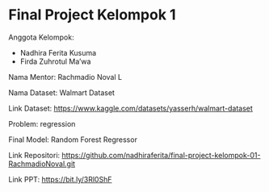 # Final Project Kelompok 1
Anggota Kelompok:
- Nadhira Ferita Kusuma 
- Firda Zuhrotul Ma’wa

Nama Mentor: Rachmadio Noval L

Nama Dataset: Walmart Dataset

Link Dataset: https://www.kaggle.com/datasets/yasserh/walmart-dataset

Problem: regression

Final Model: Random Forest Regressor

Link Repositori: https://github.com/nadhiraferita/final-project-kelompok-01-RachmadioNoval.git

Link PPT: https://bit.ly/3Rl0ShF
